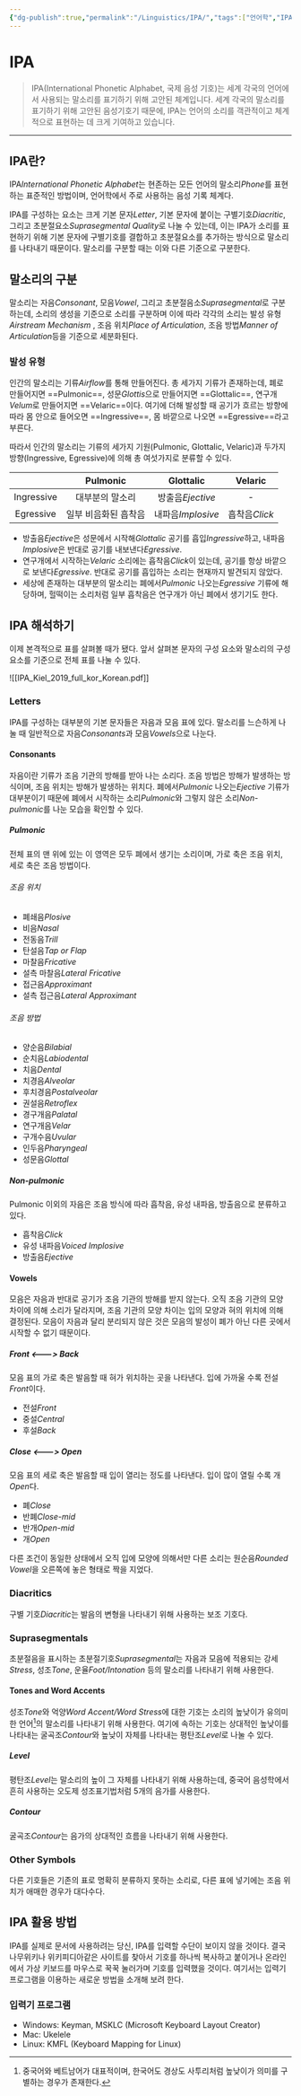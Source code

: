 ```yaml
---
{"dg-publish":true,"permalink":"/Linguistics/IPA/","tags":["언어학","IPA"],"created":"2024-05-28T17:09:38.717+09:00","updated":"2024-06-11T11:49:22.159+09:00"}
---
```



# IPA

> IPA(International Phonetic Alphabet, 국제 음성 기호)는 세계 각국의 언어에서 사용되는 말소리를 표기하기 위해 고안된 체계입니다. 세계 각국의 말소리를 표기하기 위해 고안된 음성기호기 때문에, IPA는 언어의 소리를 객관적이고 체계적으로 표현하는 데 크게 기여하고 있습니다.

---

## IPA란?

IPA*International Phonetic Alphabet*는 현존하는 모든 언어의 말소리*Phone*를 표현하는 표준적인 방법이며, 언어학에서 주로 사용하는 음성 기록 체계다.

IPA를 구성하는 요소는 크게 기본 문자*Letter*, 기본 문자에 붙이는 구별기호*Diacritic*, 그리고 초분절요소*Suprasegmental Quality*로 나눌 수 있는데, 이는 IPA가 소리를 표현하기 위해 기본 문자에 구별기호를 결합하고 초분절요소를 추가하는 방식으로 말소리를 나타내기 때문이다. 말소리를 구분할 때는 이와 다른 기준으로 구분한다.

## 말소리의 구분

말소리는 자음*Consonant*, 모음*Vowel*, 그리고 초분절음소*Suprasegmental*로 구분하는데, 소리의 생성을 기준으로 소리를 구분하며 이에 따라 각각의 소리는 발성 유형*Airstream Mechanism* , 조음 위치*Place of Articulation*, 조음 방법*Manner of Articulation*등을 기준으로 세분화된다.

### 발성 유형

인간의 말소리는 기류*Airflow*를 통해 만들어진다. 총 세가지 기류가 존재하는데, 폐로 만들어지면 ==Pulmonic==, 성문*Glottis*으로 만들어지면 ==Glottalic==, 연구개*Velum*로 만들어지면 ==Velaric==이다. 여기에 더해 발성할 때 공기가 흐르는 방향에 따라 몸 안으로 들어오면 ==Ingressive==, 몸 바깥으로 나오면 ==Egressive==라고 부른다.

따라서 인간의 말소리는 기류의 세가지 기원(Pulmonic, Glottalic, Velaric)과 두가지 방향(Ingressive, Egressive)에 의해 총 여섯가지로 분류할 수 있다.

|    | Pulmonic | Glottalic | Velaric |
| :---: | :---: | :---: | :---: |
| Ingressive | 대부분의 말소리 | 방출음*Ejective* | - |
| Egressive | 일부 비음화된 흡착음 | 내파음*Implosive* | 흡착음*Click* |

+ 방출음*Ejective*은 성문에서 시작해*Glottalic* 공기를 흡입*Ingressive*하고, 내파음*Implosive*은 반대로 공기를 내보낸다*Egressive*.
+ 연구개에서 시작하는*Velaric* 소리에는 흡착음*Click*이 있는데, 공기를 항상 바깥으로 보낸다*Egressive*. 반대로 공기를 흡입하는 소리는 현재까지 발견되지 않았다.
+ 세상에 존재하는 대부분의 말소리는 폐에서*Pulmonic* 나오는*Egressive* 기류에 해당하며, 헐떡이는 소리처럼 일부 흡착음은 연구개가 아닌 폐에서 생기기도 한다.

## IPA 해석하기

이제 본격적으로 표를 살펴볼 때가 됐다. 앞서 살펴본 문자의 구성 요소와 말소리의 구성 요소를 기준으로 전체 표를 나눌 수 있다.

![[IPA_Kiel_2019_full_kor_Korean.pdf]]

### Letters

IPA를 구성하는 대부분의 기본 문자들은 자음과 모음 표에 있다. 말소리를 느슨하게 나눌 때 일반적으로 자음*Consonants*과 모음*Vowels*으로 나눈다.

#### Consonants

자음이란 기류가 조음 기관의 방해를 받아 나는 소리다. 조음 방법은 방해가 발생하는 방식이며, 조음 위치는 방해가 발생하는 위치다. 폐에서*Pulmonic* 나오는*Ejective* 기류가 대부분이기 때문에 폐에서 시작하는 소리*Pulmonic*와 그렇지 않은 소리*Non-pulmonic*를 나눈 모습을 확인할 수 있다.

##### Pulmonic

전체 표의 맨 위에 있는 이 영역은 모두 폐에서 생기는 소리이며, 가로 축은 조음 위치, 세로 축은 조음 방법이다.

###### 조음 위치

+ 폐쇄음*Plosive*
+ 비음*Nasal*
+ 전동음*Trill*
+ 탄설음*Tap or Flap*
+ 마찰음*Fricative*
+ 설측 마찰음*Lateral Fricative*
+ 접근음*Approximant*
+ 설측 접근음*Lateral Approximant*

###### 조음 방법

+ 양순음*Bilabial*
+ 순치음*Labiodental*
+ 치음*Dental*
+ 치경음*Alveolar*
+ 후치경음*Postalveolar*
+ 권설음*Retroflex*
+ 경구개음*Palatal*
+ 연구개음*Velar*
+ 구개수음*Uvular*
+ 인두음*Pharyngeal*
+ 성문음*Glottal*

##### Non-pulmonic

Pulmonic 이외의 자음은 조음 방식에 따라 흡착음, 유성 내파음, 방출음으로 분류하고 있다.
+ 흡착음*Click*
+ 유성 내파음*Voiced Implosive*
+ 방출음*Ejective*

#### Vowels

모음은 자음과 반대로 공기가 조음 기관의 방해를 받지 않는다. 오직 조음 기관의 모양 차이에 의해 소리가 달라지며, 조음 기관의 모양 차이는 입의 모양과 혀의 위치에 의해 결정된다. 모음이 자음과 달리 분리되지 않은 것은 모음의 발성이 폐가 아닌 다른 곳에서 시작할 수 없기 때문이다.

##### Front <---> Back

모음 표의 가로 축은 발음할 때 혀가 위치하는 곳을 나타낸다. 입에 가까울 수록 전설*Front*이다.
+ 전설*Front*
+ 중설*Central*
+ 후설*Back*

##### Close <---> Open

모음 표의 세로 축은 발음할 때 입이 열리는 정도를 나타낸다. 입이 많이 열릴 수록 개*Open*다. 
+ 폐*Close*
+ 반폐*Close-mid*
+ 반개*Open-mid*
+ 개*Open*

다른 조건이 동일한 상태에서 오직 입에 모양에 의해서만 다른 소리는 원순음*Rounded Vowel*을 오른쪽에 놓은 형태로 짝을 지었다.

### Diacritics

구별 기호*Diacritic*는 발음의 변형을 나타내기 위해 사용하는 보조 기호다. 

### Suprasegmentals

초분절음을 표시하는 초분절기호*Suprasegmental*는 자음과 모음에 적용되는 강세*Stress*, 성조*Tone*, 운율*Foot/Intonation* 등의 말소리를 나타내기 위해 사용한다. 

#### Tones and Word Accents

성조*Tone*와 억양*Word Accent/Word Stress*에 대한 기호는 소리의 높낮이가 유의미한 언어[^1]의 말소리를 나타내기 위해 사용한다. 여기에 속하는 기호는 상대적인 높낮이를 나타내는 굴곡조*Contour*와 높낮이 자체를 나타내는 평탄조*Level*로 나눌 수 있다.

[^1]: 중국어와 베트남어가 대표적이며, 한국어도 경상도 사투리처럼 높낮이가 의미를 구별하는 경우가 존재한다.

##### Level
평탄조*Level*는 말소리의 높이 그 자체를 나타내기 위해 사용하는데, 중국어 음성학에서 흔히 사용하는 오도제 성조표기법처럼 5개의 음가를 사용한다.

##### Contour
굴곡조*Contour*는 음가의 상대적인 흐름을 나타내기 위해 사용한다.

### Other Symbols
다른 기호들은 기존의 표로 명확히 분류하지 못하는 소리로, 다른 표에 넣기에는 조음 위치가 애매한 경우가 대다수다.

## IPA 활용 방법

IPA를 실제로 문서에 사용하려는 당신, IPA를 입력할 수단이 보이지 않을 것이다. 결국 나무위키나 위키피디아같은 사이트를 찾아서 기호를 하나씩 복사하고 붙이거나 온라인에서 가상 키보드를 마우스로 꾹꾹 눌러가며 기호를 입력했을 것이다. 여기서는 입력기 프로그램을 이용하는 새로운 방법을 소개해 보려 한다.

### 입력기 프로그램
- Windows: Keyman, MSKLC (Microsoft Keyboard Layout Creator)
- Mac: Ukelele
- Linux: KMFL (Keyboard Mapping for Linux)